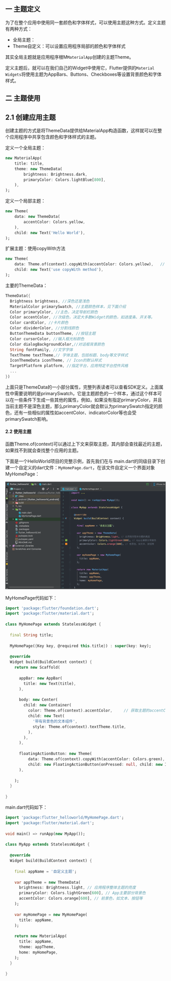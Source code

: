 ## 一 主题定义

为了在整个应用中使用同一套颜色和字体样式，可以使用主题这种方式。定义主题有两种方式：
- 全局主题：
- Theme自定义：可以设置应用程序局部的颜色和字体样式

其实全局主题就是应用程序根M`MaterialApp`创建的主题Theme。  

定义主题后，就可以在我们自己的Widget中使用它，Flutter提供的`Material Widgets`将使用主题为AppBars、Buttons、Checkboxes等设置背景颜色和字体样式。   

## 二 主题使用

## 2.1 创建应用主题

创建主题的方式是将ThemeData提供给MaterialApp构造函数，这样就可以在整个应用程序中共享包含颜色和字体样式的主题。   

定义一个全局主题：
```dart
new MaterialApp(
    title: title,
    theme: new ThemeData(
        brightness: Brightness.dark,
        primaryColor: Colors.lightBlue[800],
    ),
);
```

定义一个局部主题：
```dart
new Theme(
    data: new ThemeData(
        accentColor: Colors.yellow,
    ),
    child: new Text('Hello World'),
);
```

扩展主题：使用copyWith方法
```dart
new Theme(
    data: Theme.of(context).copyWith(accentColor: Colors.yellow),   // 覆盖accentColor为Colors.yellow
    child: new Text('use copyWith method'),
);
```

主要的ThemeData：
```dart
ThemeData({
  Brightness brightness, //深色还是浅色
  MaterialColor primarySwatch, //主题颜色样本，见下面介绍
  Color primaryColor, //主色，决定导航栏颜色
  Color accentColor, //次级色，决定大多数Widget的颜色，如进度条、开关等。
  Color cardColor, //卡片颜色
  Color dividerColor, //分割线颜色
  ButtonThemeData buttonTheme, //按钮主题
  Color cursorColor, //输入框光标颜色
  Color dialogBackgroundColor,//对话框背景颜色
  String fontFamily, //文字字体
  TextTheme textTheme,// 字体主题，包括标题、body等文字样式
  IconThemeData iconTheme, // Icon的默认样式
  TargetPlatform platform, //指定平台，应用特定平台控件风格
  ...
})
```

上面只是ThemeData的一小部分属性，完整列表读者可以查看SDK定义。上面属性中需要说明的是primarySwatch，它是主题颜色的一个样本，通过这个样本可以在一些条件下生成一些其他的属性，例如，如果没有指定primaryColor，并且当前主题不是深色主题，那么primaryColor就会默认为primarySwatch指定的颜色，还有一些相似的属性如accentColor、indicatorColor等也会受primarySwatch影响。  

#### 2.2 使用主题

函数Theme.of(context)可以通过上下文来获取主题，其内部会查找最近的主题，如果找不到就会查找整个应用的主题。

下面是一个HelloWorld项目的完整示例，首先我们在与 main.dart的同级目录下创建一个自定义的dart文件：`MyHomePage.dart`，在该文件自定义一个界面对象MyHomePage：  

![](../images/02-10.png)

MyHomePage代码如下：
```dart
import 'package:flutter/foundation.dart';
import 'package:flutter/material.dart';

class MyHomePage extends StatelessWidget {

  final String title;

  MyHomePage({Key key, @required this.title}) : super(key: key);

  @override
  Widget build(BuildContext context) {
    return new Scaffold(

      appBar: new AppBar(
        title: new Text(title),
      ),

      body: new Center(
        child: new Container(
          color: Theme.of(context).accentColor,     // 获取主题的accentColor
          child: new Text(
            '带有背景色的文本组件',
            style: Theme.of(context).textTheme.title,
          ),
        ),
      ),

      floatingActionButton: new Theme(
          data: Theme.of(context).copyWith(accentColor: Colors.green),
          child: new FloatingActionButton(onPressed: null, child: new Icon(Icons.computer),)
      ),
      
    );
  }

}
```

main.dart代码如下：
```dart
import 'package:flutter_helloworld/MyHomePage.dart';
import 'package:flutter/material.dart';

void main() => runApp(new MyApp());

class MyApp extends StatelessWidget {

  @override
  Widget build(BuildContext context) {

    final appName = '自定义主题';

    var appTheme = new ThemeData(
      brightness: Brightness.light, // 应用程序整体主题的亮度
      primaryColor: Colors.lightGreen[600], // App主要部分背景色
      accentColor: Colors.orange[600], // 前景色，如文本、按钮等
    );

    var myHomePage = new MyHomePage(
      title: appName,
    );

    return new MaterialApp(
      title: appName,
      theme: appTheme,
      home: myHomePage,
    );
  }

}
```



